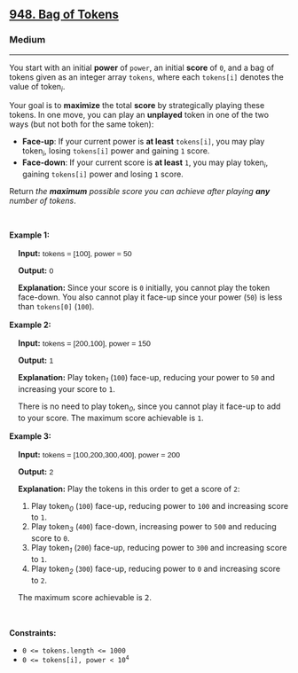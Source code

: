 <h2><a href="https://leetcode.com/problems/bag-of-tokens/?envType=daily-question&envId=2024-03-04">948. Bag of Tokens</a></h2><h3>Medium</h3><hr><p>You start with an initial <strong>power</strong> of <code>power</code>, an initial <strong>score</strong> of <code>0</code>, and a bag of tokens given as an integer array <code>tokens</code>, where each&nbsp;<code>tokens[i]</code> denotes the value of token<em><sub>i</sub></em>.</p>

<p>Your goal is to <strong>maximize</strong> the total <strong>score</strong> by strategically playing these tokens. In one move, you can play an <strong>unplayed</strong> token in one of the two ways (but not both for the same token):</p>

<ul>
	<li><strong>Face-up</strong>: If your current power is <strong>at least</strong> <code>tokens[i]</code>, you may play token<em><sub>i</sub></em>, losing <code>tokens[i]</code> power and gaining <code>1</code> score.</li>
	<li><strong>Face-down</strong>: If your current score is <strong>at least</strong> <code>1</code>, you may play token<em><sub>i</sub></em>, gaining <code>tokens[i]</code> power and losing <code>1</code> score.</li>
</ul>

<p>Return <em>the <strong>maximum</strong> possible score you can achieve after playing <strong>any</strong> number of tokens</em>.</p>

<p>&nbsp;</p>
<p><strong class="example">Example 1:</strong></p>

<div class="example-block" style="
    border-color: var(--border-tertiary);
    border-left-width: 2px;
    color: var(--text-secondary);
    font-size: .875rem;
    margin-bottom: 1rem;
    margin-top: 1rem;
    overflow: visible;
    padding-left: 1rem;
">
<p><strong>Input:</strong> <span class="example-io" style="
    font-family: Menlo,sans-serif;
    font-size: 0.85rem;
">tokens = [100], power = 50</span></p>

<p><strong>Output:</strong> <span class="example-io" style="
    font-family: Menlo,sans-serif;
    font-size: 0.85rem;
">0</span></p>

<p><strong>Explanation</strong><strong>:</strong> Since your score is <code>0</code> initially, you cannot play the token face-down. You also cannot play it face-up since your power (<code>50</code>) is less than <code>tokens[0]</code>&nbsp;(<code>100</code>).</p>
</div>

<p><strong class="example">Example 2:</strong></p>

<div class="example-block" style="
    border-color: var(--border-tertiary);
    border-left-width: 2px;
    color: var(--text-secondary);
    font-size: .875rem;
    margin-bottom: 1rem;
    margin-top: 1rem;
    overflow: visible;
    padding-left: 1rem;
">
<p><strong>Input:</strong> <span class="example-io" style="
    font-family: Menlo,sans-serif;
    font-size: 0.85rem;
">tokens = [200,100], power = 150</span></p>

<p><strong>Output:</strong> <span class="example-io" style="
    font-family: Menlo,sans-serif;
    font-size: 0.85rem;
">1</span></p>

<p><strong>Explanation:</strong> Play token<em><sub>1</sub></em> (<code>100</code>) face-up, reducing your power to&nbsp;<code>50</code> and increasing your score to&nbsp;<code>1</code>.</p>

<p>There is no need to play token<em><sub>0</sub></em>, since you cannot play it face-up to add to your score. The maximum score achievable is <code>1</code>.</p>
</div>

<p><strong class="example">Example 3:</strong></p>

<div class="example-block" style="
    border-color: var(--border-tertiary);
    border-left-width: 2px;
    color: var(--text-secondary);
    font-size: .875rem;
    margin-bottom: 1rem;
    margin-top: 1rem;
    overflow: visible;
    padding-left: 1rem;
">
<p><strong>Input:</strong> <span class="example-io" style="
    font-family: Menlo,sans-serif;
    font-size: 0.85rem;
">tokens = [100,200,300,400], power = 200</span></p>

<p><strong>Output:</strong> <span class="example-io" style="
    font-family: Menlo,sans-serif;
    font-size: 0.85rem;
">2</span></p>

<p><strong>Explanation:</strong> Play the tokens in this order to get a score of <code>2</code>:</p>

<ol>
	<li>Play token<em><sub>0</sub></em> (<code>100</code>) face-up, reducing power to <code>100</code> and increasing score to <code>1</code>.</li>
	<li>Play token<em><sub>3</sub></em> (<code>400</code>) face-down, increasing power to <code>500</code> and reducing score to <code>0</code>.</li>
	<li>Play token<em><sub>1</sub></em> (<code>200</code>) face-up, reducing power to <code>300</code> and increasing score to <code>1</code>.</li>
	<li>Play token<em><sub>2</sub></em> (<code>300</code>) face-up, reducing power to <code>0</code> and increasing score to <code>2</code>.</li>
</ol>

<p><span style="color: var(--text-secondary); font-size: 0.875rem;">The maximum score achievable is </span><code style="color: var(--text-secondary); font-size: 0.875rem;">2</code><span style="color: var(--text-secondary); font-size: 0.875rem;">.</span></p>
</div>

<p>&nbsp;</p>
<p><strong>Constraints:</strong></p>

<ul>
	<li><code>0 &lt;= tokens.length &lt;= 1000</code></li>
	<li><code>0 &lt;= tokens[i], power &lt; 10<sup>4</sup></code></li>
</ul>
